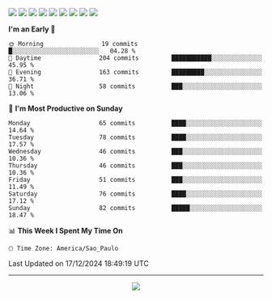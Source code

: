<p>
  <img src="https://img.shields.io/badge/go-%2300ADD8.svg?style=for-the-badge&logo=go&logoColor=white">
  <img src="https://img.shields.io/badge/typescript-%23007ACC.svg?style=for-the-badge&logo=typescript&logoColor=white">
  <img src="https://img.shields.io/badge/node.js-6DA55F?style=for-the-badge&logo=node.js&logoColor=white">
  <img src="https://img.shields.io/badge/python-3670A0?style=for-the-badge&logo=python&logoColor=ffdd54">
  <img src="https://img.shields.io/badge/Laravel-FF2D20?style=for-the-badge&logo=laravel&logoColor=white">
  <img src="https://img.shields.io/badge/html5-%23E34F26.svg?style=for-the-badge&logo=html5&logoColor=white">
  <img src="https://img.shields.io/badge/css3-%231572B6.svg?style=for-the-badge&logo=css3&logoColor=white">
  <img src="https://img.shields.io/badge/tailwindcss-%2338B2AC.svg?style=for-the-badge&logo=tailwind-css&logoColor=white">
  <img src="https://img.shields.io/badge/AWS-%23FF9900.svg?style=for-the-badge&logo=amazon-aws&logoColor=white">
</p>

<!--START_SECTION:waka-->
**I'm an Early 🐤** 

```text
🌞 Morning                19 commits          █░░░░░░░░░░░░░░░░░░░░░░░░   04.28 % 
🌆 Daytime                204 commits         ███████████░░░░░░░░░░░░░░   45.95 % 
🌃 Evening                163 commits         █████████░░░░░░░░░░░░░░░░   36.71 % 
🌙 Night                  58 commits          ███░░░░░░░░░░░░░░░░░░░░░░   13.06 % 
```
📅 **I'm Most Productive on Sunday** 

```text
Monday                   65 commits          ████░░░░░░░░░░░░░░░░░░░░░   14.64 % 
Tuesday                  78 commits          ████░░░░░░░░░░░░░░░░░░░░░   17.57 % 
Wednesday                46 commits          ███░░░░░░░░░░░░░░░░░░░░░░   10.36 % 
Thursday                 46 commits          ███░░░░░░░░░░░░░░░░░░░░░░   10.36 % 
Friday                   51 commits          ███░░░░░░░░░░░░░░░░░░░░░░   11.49 % 
Saturday                 76 commits          ████░░░░░░░░░░░░░░░░░░░░░   17.12 % 
Sunday                   82 commits          █████░░░░░░░░░░░░░░░░░░░░   18.47 % 
```


📊 **This Week I Spent My Time On** 

```text
🕑︎ Time Zone: America/Sao_Paulo
```


 Last Updated on 17/12/2024 18:49:19 UTC
<!--END_SECTION:waka-->

---
<p align="center">
  <img src="https://visitcount.itsvg.in/api?id=OrlatoDev&icon=0&color=12">
</p>
